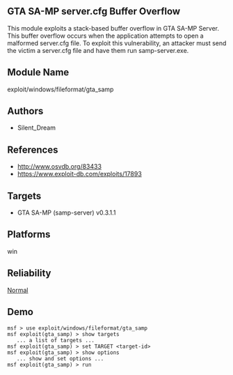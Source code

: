## GTA SA-MP server.cfg Buffer Overflow

This module exploits a stack-based buffer overflow in GTA 
SA-MP Server. This buffer overflow occurs when the 
application attempts to open a malformed server.cfg file. To 
exploit this vulnerability, an attacker must send the victim 
a server.cfg file and have them run samp-server.exe.


## Module Name
exploit/windows/fileformat/gta_samp

## Authors
* Silent_Dream


## References
* http://www.osvdb.org/83433
* https://www.exploit-db.com/exploits/17893



## Targets
* GTA SA-MP (samp-server) v0.3.1.1


## Platforms
win

## Reliability
[Normal](https://github.com/rapid7/metasploit-framework/wiki/Exploit-Ranking)

## Demo

```
msf > use exploit/windows/fileformat/gta_samp
msf exploit(gta_samp) > show targets
   ... a list of targets ...
msf exploit(gta_samp) > set TARGET <target-id>
msf exploit(gta_samp) > show options
   ... show and set options ...
msf exploit(gta_samp) > run
```
    
    